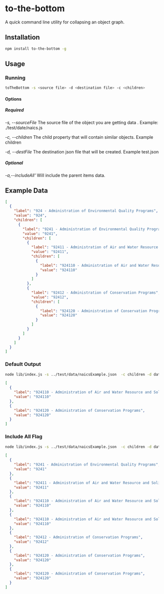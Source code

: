 # to-the-bottom
A quick command line utility for collapsing an object graph.
## Installation
```bash
npm install to-the-bottom -g
```
## Usage
### Running
```bash
toTheBottom -s <source file> -d <destination file> -c <children>
```
#### Options

##### Required

*-s, --sourceFile*  The source file of the object you are getting data .
Example: ./test/date/naics.js

*-c, --children*  The child property that will contain similar objects.
Example children

*-d, --destFile*  The destination json file that will be created. Example test.json

##### Optional

*-a,--includeAll'* Will include the parent items data.

## Example Data

```json
[
  {
    "label": "924 - Administration of Environmental Quality Programs",
    "value": "924",
    "children": [
      {
        "label": "9241 - Administration of Environmental Quality Programs",
        "value": "9241",
        "children": [
          {
            "label": "92411 - Administration of Air and Water Resource and Solid Waste Management Programs",
            "value": "92411",
            "children": [
              {
                "label": "924110 - Administration of Air and Water Resource and Solid Waste Management Programs",
                "value": "924110"
              }
            ]
          },
          {
            "label": "92412 - Administration of Conservation Programs",
            "value": "92412",
            "children": [
              {
                "label": "924120 - Administration of Conservation Programs",
                "value": "924120"
              }
            ]
          }
        ]
      }
    ]
  }
]
```

### Default Output
```bash
node lib/index.js -s ../test/data/naicsExample.json  -c children -d data.json
```

```json
[
  {
    "label": "924110 - Administration of Air and Water Resource and Solid Waste Management Programs",
    "value": "924110"
  },
  {
    "label": "924120 - Administration of Conservation Programs",
    "value": "924120"
  }
]
```

### Include All Flag
```bash
node lib/index.js -s ../test/data/naicsExample.json  -c children -d data.json -a
```

```json
[
  {
    "label": "9241 - Administration of Environmental Quality Programs",
    "value": "9241"
  },
  {
    "label": "92411 - Administration of Air and Water Resource and Solid Waste Management Programs",
    "value": "92411"
  },
  {
    "label": "924110 - Administration of Air and Water Resource and Solid Waste Management Programs",
    "value": "924110"
  },
  {
    "label": "924110 - Administration of Air and Water Resource and Solid Waste Management Programs",
    "value": "924110"
  },
  {
    "label": "92412 - Administration of Conservation Programs",
    "value": "92412"
  },
  {
    "label": "924120 - Administration of Conservation Programs",
    "value": "924120"
  },
  {
    "label": "924120 - Administration of Conservation Programs",
    "value": "924120"
  }
]
```
